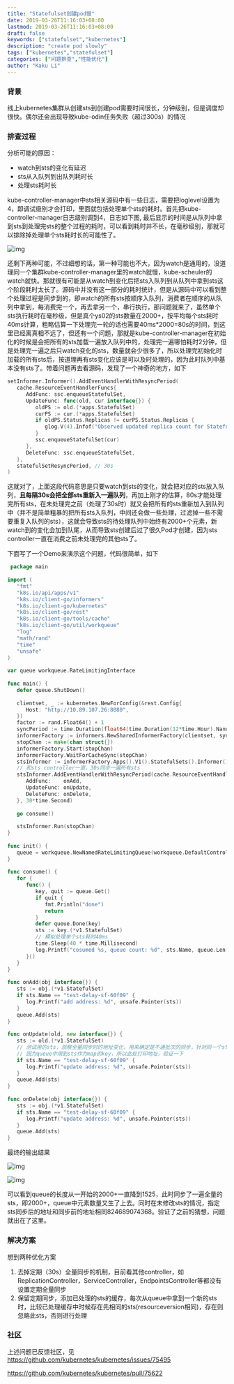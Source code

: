 ```yaml
---
title: "Statefulset创建pod慢"
date: 2019-03-26T11:16:03+08:00
lastmod: 2019-03-26T11:16:03+08:00
draft: false
keywords: ["statefulset","kubernetes"]
description: "create pod slowly"
tags: ["kubernetes","statefulset"]
categories: ["问题排查","性能优化"]
author: "Kaku Li"
---
```


### 背景

线上kubernetes集群从创建sts到创建pod需要时间很长，分钟级别，但是调度却很快。偶尔还会出现导致kube-odin任务失败（超过300s）的情况

### 排查过程

分析可能的原因：

- watch到sts的变化有延迟
- sts从入队列到出队列耗时长
- 处理sts耗时长

kube-controller-manager中sts相关源码中有一些日志，需要把loglevel设置为4，即调试级别才会打印，里面就包括处理单个sts的耗时。首先把kube-controller-manager日志级别调到4，日志如下图, 最后显示的时间是从队列中拿到sts到处理完sts的整个过程的耗时，可以看到耗时并不长，在毫秒级别，那就可以排除掉处理单个sts耗时长的可能性了。

![img](/media/examples/kubernetes/kube-controller-manager-slowly.png)

还剩下两种可能，不过细想的话，第一种可能也不大，因为watch是通用的，没道理同一个集群kube-controller-manager里的watch就慢，kube-scheuler的watch就快。那就很有可能是从watch到变化后把sts入队列到从队列中拿到sts这个阶段耗时太长了。源码中并没有这一部分的耗时统计，但是从源码中可以看到整个处理过程是同步到的，即watch的所有sts按顺序入队列，消费者在顺序的从队列中拿到，每消费完一个，再去拿另一个，串行执行，那问题就来了，虽然单个sts执行耗时在毫秒级，但是真个ys02的sts数量在2000+，按平均每个sts耗时40ms计算，粗略估算一下处理完一轮的话也需要40ms*2000=80s的时间，到这里已经离真相不远了，但还有一个问题，那就是kube-controller-manager在初始化的时候是会把所有的sts加载一遍放入队列中的，处理完一遍哪怕耗时2分钟，但是处理完一遍之后只watch变化的sts，数量就会少很多了，所以处理完初始化时加载的所有sts后，按道理再有sts变化应该是可以及时处理的，因为此时队列中基本没有sts了。带着问题再去看源码，发现了一个神奇的地方，如下

```go
setInformer.Informer().AddEventHandlerWithResyncPeriod(
   cache.ResourceEventHandlerFuncs{
      AddFunc: ssc.enqueueStatefulSet,
      UpdateFunc: func(old, cur interface{}) {
         oldPS := old.(*apps.StatefulSet)
         curPS := cur.(*apps.StatefulSet)
         if oldPS.Status.Replicas != curPS.Status.Replicas {
            glog.V(4).Infof("Observed updated replica count for StatefulSet: %v, %d->%d", curPS.Name, oldPS.Status.Replicas, curPS.Status.Replicas)
         }
         ssc.enqueueStatefulSet(cur)
      },
      DeleteFunc: ssc.enqueueStatefulSet,
   },
   statefulSetResyncPeriod, // 30s
)
```

这就对了，上面这段代码意思是只要watch到sts的变化，就会把对应的sts放入队列，**且每隔30s****会把全部sts****重新入一遍队列**，再加上刚才的估算，80s才能处理完所有sts，在未处理完之前（处理了30s时）就又会把所有的sts重新加入到队列中（并不是简单粗暴的把所有sts入队列，中间还会做一些处理，过滤掉一些不需要重复入队列的sts），这就会导致sts的待处理队列中始终有2000+个元素，新watch到的变化会加到队尾，从而导致sts创建后过了很久Pod才创建，因为sts controller一直在消费之前未处理完的其他sts了。

下面写了一个Demo来演示这个问题，代码很简单，如下

```go
 package main
 
import (
   "fmt"
   "k8s.io/api/apps/v1"
   "k8s.io/client-go/informers"
   "k8s.io/client-go/kubernetes"
   "k8s.io/client-go/rest"
   "k8s.io/client-go/tools/cache"
   "k8s.io/client-go/util/workqueue"
   "log"
   "math/rand"
   "time"
   "unsafe"
)
 
var queue workqueue.RateLimitingInterface
 
func main() {
   defer queue.ShutDown()
 
   clientset, _ := kubernetes.NewForConfig(&rest.Config{
      Host: "http://10.89.107.26:8080",
   })
   factor := rand.Float64() + 1
   syncPeriod := time.Duration(float64(time.Duration(12*time.Hour).Nanoseconds()) * factor)
   informerFactory := informers.NewSharedInformerFactory(clientset, syncPeriod)
   stopChan := make(chan struct{})
   informerFactory.Start(stopChan)
   informerFactory.WaitForCacheSync(stopChan)
   stsInformer := informerFactory.Apps().V1().StatefulSets().Informer()
   // 和sts controller一直，30s同步一遍所有sts
   stsInformer.AddEventHandlerWithResyncPeriod(cache.ResourceEventHandlerFuncs{
      AddFunc:    onAdd,
      UpdateFunc: onUpdate,
      DeleteFunc: onDelete,
   }, 30*time.Second)
 
   go consume()
 
   stsInformer.Run(stopChan)
}
 
func init() {
   queue = workqueue.NewNamedRateLimitingQueue(workqueue.DefaultControllerRateLimiter(), "statefulset")
}
 
func consume() {
   for {
      func() {
         key, quit := queue.Get()
         if quit {
            fmt.Println("done")
            return
         }
         defer queue.Done(key)
         sts := key.(*v1.StatefulSet)
         // 模拟处理单个sts耗时40ms
         time.Sleep(40 * time.Millisecond)
         log.Printf("cosumed %s, queue count: %d", sts.Name, queue.Len())
      }()
   }
}
 
func onAdd(obj interface{}) {
   sts := obj.(*v1.StatefulSet)
   if sts.Name == "test-delay-sf-60f09" {
      log.Printf("add address: %d", unsafe.Pointer(sts))
   }
   queue.Add(sts)
}
 
func onUpdate(old, new interface{}) {
   sts := old.(*v1.StatefulSet)
   // 测试用的sts，观察全量同步时的地址变化，用来确定是不通批次的同步，针对同一个sts来说是否地址相同
   // 因为queue中用到sts作为map的key，所以此处打印地址，验证一下
   if sts.Name == "test-delay-sf-60f09" {
      log.Printf("update address: %d", unsafe.Pointer(sts))
   }
   queue.Add(sts)
}
 
func onDelete(obj interface{}) {
   sts := obj.(*v1.StatefulSet)
   if sts.Name == "test-delay-sf-60f09" {
      log.Printf("update address: %d", unsafe.Pointer(sts))
   }
   queue.Add(sts)
}
```

最终的输出结果

![img](/media/examples/kubernetes/slowly_demo1.png)

![img](/media/examples/kubernetes/slowly_demo2.png)

可以看到queue的长度从一开始的2000+一直降到1525，此时同步了一遍全量的sts，即2000+，queue中元素数量又生了上去。同时在未修改sts的情况，指定sts同步后的地址和同步前的地址相同824689074368。验证了之前的猜想，问题就出在了这里。

### 解决方案

想到两种优化方案

1. 去掉定期（30s）全量同步的机制，目前看其他controller，如ReplicationController，ServiceController，EndpointsController等都没有设置定期全量同步
2. 保留定期同步，添加已处理的sts的缓存，每次从queue中拿到一个新的sts时，比较已处理缓存中时候存在先相同的sts(resourceversion相同)，存在则忽略此sts，否则进行处理

### 社区

上述问题已反馈社区，见  
https://github.com/kubernetes/kubernetes/issues/75495

https://github.com/kubernetes/kubernetes/pull/75622